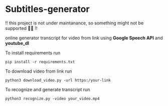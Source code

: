 # Subtitles-generator
!! this project is not under maintanance, so something might not be supported 🤷‍♀️ !!

online generator transcript for video from link using **Google Speech API** and **youtube_dl**

To install requirements run

```pip install -r requirements.txt```

To download video from link run

```python3 download_video.py -url https:/your-link```

To recognize and generate transcript run

```python3 recognize.py -video your_video.mp4```
